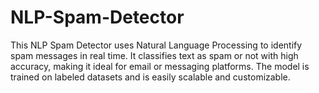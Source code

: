 # NLP-Spam-Detector
This NLP Spam Detector uses Natural Language Processing to identify spam messages in real time. It classifies text as spam or not with high accuracy, making it ideal for email or messaging platforms. The model is trained on labeled datasets and is easily scalable and customizable.
